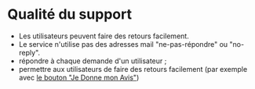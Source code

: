 # Qualité du support

* Les utilisateurs peuvent faire des retours facilement.
* Le service n'utilise pas des adresses mail "ne-pas-répondre" ou "no-reply".
* répondre à chaque demande d'un utilisateur ;
* permettre aux utilisateurs de faire des retours facilement (par exemple avec [le bouton "Je Donne mon Avis"](../pourquoi-le-deploiement-dun-service-public-en-ligne-est-il-important/integrer-le-bouton-je-donne-mon-avis.md))

